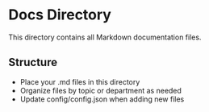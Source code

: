 # Docs Directory

This directory contains all Markdown documentation files.

## Structure

- Place your .md files in this directory
- Organize files by topic or department as needed
- Update config/config.json when adding new files